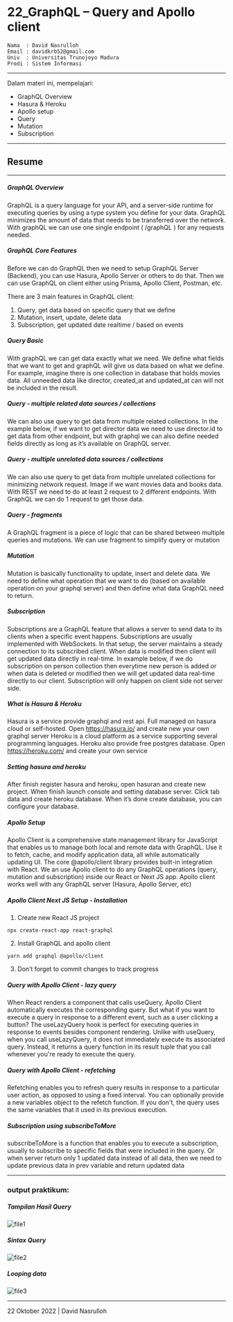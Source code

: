# 22_GraphQL – Query and Apollo client

```
Nama  : David Nasrulloh
Email : davidkrb52@gmail.com
Univ  : Universitas Trunojoyo Madura
Prodi : Sistem Informasi
```

---

Dalam materi ini, mempelajari:

- GraphQL Overview
- Hasura & Heroku
- Apollo setup
- Query
- Mutation
- Subscription

---

## Resume

---

##### GraphQL Overview

GraphQL is a query language for your API, and a server-side runtime for executing queries by using a type system you define for your data. GraphQL minimizes the amount of data that needs to be transferred over the network. With graphQL we can use one single endpoint ( /graphQL ) for any requests needed.

##### GraphQL Core Features

Before we can do GraphQL then we need to setup GraphQL Server (Backend), you can use Hasura, Apollo Server or others to do that. Then we can use GraphQL on client either using Prisma, Apollo Client, Postman, etc.

There are 3 main features in GraphQL client:

1. Query, get data based on specific query that we define
2. Mutation, insert, update, delete data
3. Subscription, get updated date realtime / based on events

##### Query Basic

With graphQL we can get data exactly what we need. We define what fields that we want to get and graphQL will give us data based on what we define. For example, imagine there is one collection in database that holds movies data. All unneeded data like director, created_at and updated_at can will not be included in the result.

##### Query - multiple related data sources / collections

We can also use query to get data from multiple related collections. In the example below, if we want to get director data we need to use director.id to get data from other endpoint, but with graphql we can also define needed fields directly as long as it’s available on GraphQL server.

##### Query - multiple unrelated data sources / collections

We can also use query to get data from multiple unrelated collections for minimizing network request. Image if we want movies data and books data. With REST we need to do at least 2 request to 2 different endpoints. With GraphQL we can do 1 request to get those data.

##### Query - fragments

A GraphQL fragment is a piece of logic that can be shared between multiple queries and mutations. We can use fragment to simplify query or mutation

##### Mutation

Mutation is basically functionality to update, insert and delete data. We need to define what operation that we want to do (based on available operation on your graphql server) and then define what data GraphQL need to return.

##### Subscription

Subscriptions are a GraphQL feature that allows a server to send data to its clients when a specific event happens. Subscriptions are usually implemented with WebSockets. In that setup, the server maintains a steady connection to its subscribed client.
When data is modified then client will get updated data directly in real-time. In example below, if we do subscription on person collection then everytime new person is added or when data is deleted or modified then we will get updated data real-time directly to our client. Subscription will only happen on client side not server side.

##### What is Hasura & Heroku

Hasura is a service provide graphql and rest api. Full managed on hasura cloud or self-hosted. Open https://hasura.io/ and create new your own graphql server
Heroku is a cloud platform as a service supporting several programming languages. Heroku also provide free postgres database. Open https://heroku.com/ and create your own service

##### Setting hasura and heroku

After finish register hasura and heroku, open hasuran and create new project. When finish launch console and setting database server. Click tab data and create heroku database. When it’s done create database, you can configure your database.

##### Apollo Setup

Apollo Client is a comprehensive state management library for JavaScript that enables us to manage both local and remote data with GraphQL. Use it to fetch, cache, and modify application data, all while automatically updating UI. The core @apollo/client library provides built-in integration with React. We an use Apollo client to do any GraphQL operations (query, mutation and subscription) inside our React or Next JS app. Apollo client works well with any GraphQL server (Hasura, Apollo Server, etc)

##### Apollo Client Next JS Setup - Installation

1. Create new React JS project

```
npx create-react-app react-graphql
```

2. Install GraphQL and apollo client

```
yarn add graphql @apollo/client
```

3. Don’t forget to commit changes to track progress

##### Query with Apollo Client - lazy query

When React renders a component that calls useQuery, Apollo Client automatically executes the corresponding query. But what if you want to execute a query in response to a different event, such as a user clicking a button?
The useLazyQuery hook is perfect for executing queries in response to events besides component rendering. Unlike with useQuery, when you call useLazyQuery, it does not immediately execute its associated query. Instead, it returns a query function in its result tuple that you call whenever you're ready to execute the query.

##### Query with Apollo Client - refetching

Refetching enables you to refresh query results in response to a particular user action, as opposed to using a fixed interval. You can optionally provide a new variables object to the refetch function. If you don't, the query uses the same variables that it used in its previous execution.

##### Subscription using subscribeToMore

subscribeToMore is a function that enables you to execute a subscription, usually to subscribe to specific fields that were included in the query. Or when server return only 1 updated data instead of all data, then we need to update previous data in prev variable and return updated data

---

### output praktikum:

##### Tampilan Hasil Query

![file1](./screenshots/prak1.png)

##### Sintax Query

![file2](./screenshots/prak2.png)

##### Looping data

![file3](./screenshots/prak3.png)

---

22 Oktober 2022 | David Nasrulloh

